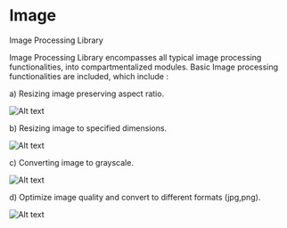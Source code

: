 # Image
Image Processing Library

Image Processing Library encompasses all typical image processing functionalities, into compartmentalized modules.
Basic Image processing functionalities are included, which include :



a)  Resizing image preserving aspect ratio.

![Alt text](/ramirorodriguez123/Image/screenshots/s_resizeyes.PNG?raw=true "Optional Title")

b)  Resizing image to specified dimensions.

![Alt text](/ramirorodriguez123/Image/screenshots/s_resizeno.PNG?raw=true "Optional Title")

c)  Converting image to grayscale.

![Alt text](/ramirorodriguez123/Image/screenshots/s_grayscale.PNG?raw=true "Optional Title")

d)  Optimize image quality and convert to different formats (jpg,png).

![Alt text](/ramirorodriguez123/Image/screenshots/s_convert.PNG?raw=true "Optional Title")
